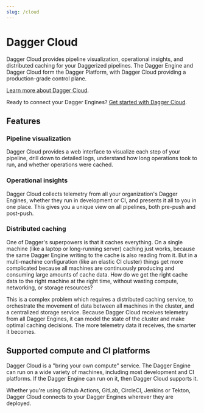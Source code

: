 ```yaml
---
slug: /cloud
---
```


# Dagger Cloud

Dagger Cloud provides pipeline visualization, operational insights, and distributed caching for your Daggerized pipelines. The Dagger Engine and Dagger Cloud form the Dagger Platform, with Dagger Cloud providing a production-grade control plane.

[Learn more about Dagger Cloud](https://dagger.io/cloud).

Ready to connect your Dagger Engines? [Get started with Dagger Cloud](./572923-get-started.md).

## Features

### Pipeline visualization
Dagger Cloud provides a web interface to visualize each step of your pipeline, drill down to detailed logs, understand how long operations took to run, and whether operations were cached.

### Operational insights
Dagger Cloud collects telemetry from all your organization's Dagger Engines, whether they run in development or CI, and presents it all to you in one place. This gives you a unique view on all pipelines, both pre-push and post-push.

### Distributed caching
One of Dagger's superpowers is that it caches everything. On a single machine (like a laptop or long-running server) caching just works, because the same Dagger Engine writing to the cache is also reading from it. But in a multi-machine configuration (like an elastic CI cluster) things get more complicated because all machines are continuously producing and consuming large amounts of cache data. How do we get the right cache data to the right machine at the right time, without wasting compute, networking, or storage resources?

This is a complex problem which requires a distributed caching service, to orchestrate the movement of data between all machines in the cluster, and a centralized storage service. Because Dagger Cloud receives telemetry from all Dagger Engines, it can model the state of the cluster and make optimal caching decisions. The more telemetry data it receives, the smarter it becomes.

## Supported compute and CI platforms
Dagger Cloud is a "bring your own compute" service. The Dagger Engine can run on a wide variety of machines, including most development and CI platforms. If the Dagger Engine can run on it, then Dagger Cloud supports it.

Whether you're using Github Actions, GitLab, CircleCI, Jenkins or Tekton, Dagger Cloud connects to your Dagger Engines wherever they are deployed.
